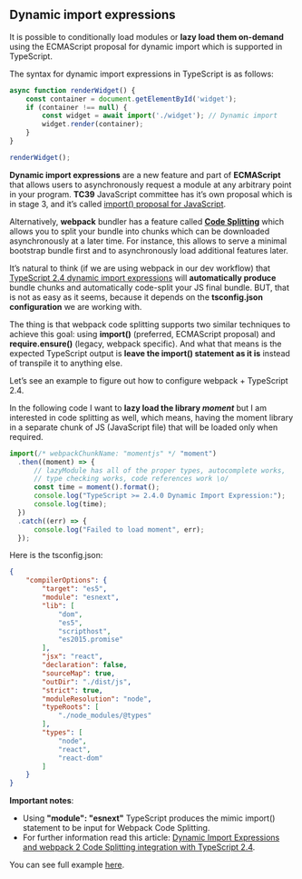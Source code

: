 ## Dynamic import expressions 


It is possible to conditionally load modules or **lazy load them on-demand** using the ECMAScript proposal for dynamic import which is supported in TypeScript.

The syntax for dynamic import expressions in TypeScript is as follows:

<!-- skip -->
```typescript
async function renderWidget() {
    const container = document.getElementById('widget');
    if (container !== null) {
        const widget = await import('./widget'); // Dynamic import
        widget.render(container);
    }
}

renderWidget();
```

**Dynamic import expressions** are a new feature and part of **ECMAScript** that allows users to asynchronously request a module at any arbitrary point in your program.
**TC39** JavaScript committee has it’s own proposal which is in stage 3, and it’s called [import() proposal for JavaScript](https://github.com/tc39/proposal-dynamic-import).

Alternatively, **webpack** bundler has a feature called [**Code Splitting**](https://webpack.js.org/guides/code-splitting/) which allows you to split your bundle into chunks which can be downloaded asynchronously at a later time. For instance, this allows to serve a minimal bootstrap bundle first and to asynchronously load additional features later.

It’s natural to think (if we are using webpack in our dev workflow) that [TypeScript 2.4 dynamic import expressions](https://github.com/Microsoft/TypeScript/wiki/What%27s-new-in-TypeScript#dynamic-import-expressions) will **automatically produce** bundle chunks and automatically code-split your JS final bundle. BUT, that is not as easy as it seems, because it depends on the **tsconfig.json configuration** we are working with.

The thing is that webpack code splitting supports two similar techniques to achieve this goal: using **import()** (preferred, ECMAScript proposal) and **require.ensure()** (legacy, webpack specific). And what that means is the expected TypeScript output is **leave the import() statement as it is** instead of transpile it to anything else.

Let’s see an example to figure out how to configure webpack + TypeScript 2.4.

In the following code I want to **lazy load the library _moment_** but I am interested in code splitting as well, which means, having the moment library in a separate chunk of JS (JavaScript file) that will be loaded only when required.

```typescript
import(/* webpackChunkName: "momentjs" */ "moment")
  .then((moment) => {
      // lazyModule has all of the proper types, autocomplete works,
      // type checking works, code references work \o/
      const time = moment().format();
      console.log("TypeScript >= 2.4.0 Dynamic Import Expression:");
      console.log(time);
  })
  .catch((err) => {
      console.log("Failed to load moment", err);
  });
```

Here is the tsconfig.json:

```json
{
    "compilerOptions": {
        "target": "es5",                          
        "module": "esnext",                     
        "lib": [
            "dom",
            "es5",
            "scripthost",
            "es2015.promise"
        ],                                        
        "jsx": "react",                           
        "declaration": false,                     
        "sourceMap": true,                        
        "outDir": "./dist/js",                    
        "strict": true,                           
        "moduleResolution": "node",               
        "typeRoots": [
            "./node_modules/@types"
        ],                                        
        "types": [
            "node",
            "react",
            "react-dom"
        ]                                       
    }
}
```


**Important notes**:

- Using **"module": "esnext"** TypeScript produces the mimic import() statement to be input for Webpack Code Splitting.
- For further information read this article: [Dynamic Import Expressions and webpack 2 Code Splitting integration with TypeScript 2.4](https://blog.josequinto.com/2017/06/29/dynamic-import-expressions-and-webpack-code-splitting-integration-with-typescript-2-4/).


You can see full example [here][dynamicimportcode].

[dynamicimportcode]:https://cdn.rawgit.com/armanriazi/typescript-all-in-one/705e4496/code/dynamic-import-expressions/dynamicImportExpression.js
